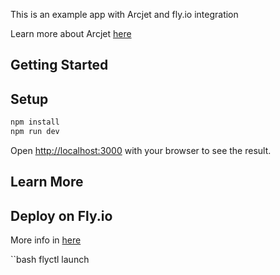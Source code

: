 This is an example app with Arcjet and fly.io integration

Learn more about Arcjet [here](https://arcjet.com/)

## Getting Started

## Setup

```bash
npm install
npm run dev

```

Open [http://localhost:3000](http://localhost:3000) with your browser to see the result.

## Learn More


## Deploy on Fly.io

More info in [here](https://fly.io/speedrun/)

``bash
flyctl launch
```
